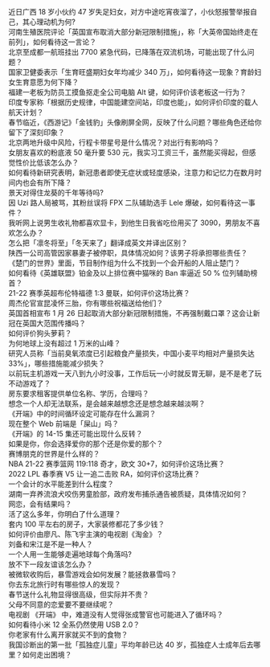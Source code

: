 近日广西 18 岁小伙约 47 岁失足妇女，对方中途吃宵夜溜了，小伙怒报警举报自己，其心理动机为何?  
河南生殖医院评论「英国宣布取消大部分新冠限制措施」，称「大英帝国始终走在前列」，如何看待这一言论？  
北京至成都一航班挂出 7700 紧急代码，已降落在双流机场，可能出现了什么问题？  
国家卫健委表示「生育旺盛期妇女年均减少 340 万」，如何看待这一现象？育龄妇女生育意愿为何下降？  
福建一老板为防员工摸鱼抠走全公司电脑 Alt 键，如何评价该老板这一行为？  
印度专家称「根据历史规律，中国能建空间站，印度也能」，如何评价印度的载人航天计划？  
春节临近，《西游记》「金钱豹」头像刷屏全网，反映了什么问题？哪些角色还给你留下了深刻印象？  
北京两地升级中风险，行程卡带星号是什么情况？对出行有影响吗？  
女朋友喜欢的粉底液 50 毫升要 530 元，我实习工资三千，虽然能买得起，但感觉性价比低该怎么办？  
如何看待新研究表明，新冠患者即使无症状或轻度感染，注意力和记忆力在数月时间内也会有所下降？  
景天对得住龙葵的千年等待吗?  
因 Uzi 路人局被骂，其粉丝误将 FPX 二队辅助选手 Lele 爆破，如何看待这一事件？  
我听网上说男生收礼物都喜欢显卡，到他生日我省吃俭用买了 3090，男朋友不喜欢怎么办？  
怎么把「凛冬将至」「冬天来了」翻译成英文并译出区别？  
陕西一公司高管因家暴妻子被停职，具体情况如何？该男子将承担哪些责任？  
《楚门的世界》里面，节目制作组为什么不找到一个会开船的人阻止楚门？  
如何看待《英雄联盟》铂金及以上排位赛中猫咪的 Ban 率逼近 50 % 位列辅助榜首？  
21-22 赛季英超布伦特福德 1:3 曼联，如何评价这场比赛？  
周杰伦官宣昆凌怀三胎，你有哪些祝福送给他们？  
英国首相宣布 1 月 26 日起取消大部分新冠限制措施，不再强制戴口罩？这会让新冠在英国大范围传播吗？  
如何评价狗头萝莉？  
为何地球上没有超过 1 万米的山峰？  
研究人员称「当前臭氧浓度已引起粮食产量损失，中国小麦平均相对产量损失达 33%」，哪些措施能减少损失？  
以前玩主机游戏一天八到九小时没事，工作后玩一小时就反胃无聊，是不是老了玩不动游戏了？  
房东要求租客提供单位名称、学历，合理吗？  
想念一个人却无法联系，是会越来越想念还是想念越来越淡啊？  
《开端》中的时间循环设定可能存在什么漏洞？  
现在整个 Web 前端是「屎山」吗？  
《开端》的 14-15 集还可能出现什么反转？  
如果是你，你会选择爱你的那个还是你爱的那个？  
赛博朋克的世界是什么样的？  
NBA 21-22 赛季篮网 119:118 奇才，欧文 30+7，如何评价这场比赛？  
2022 LPL 春季赛 V5 让一追二击败 RA，如何评价这场比赛？  
一个会计的水平能差到什么程度？  
湖南一弃养流浪犬咬伤男童脸部，政府发布捕杀通告被质疑，具体情况如何？  
网恋，会有结果吗？  
活了这么多年，你明白了什么道理？  
套内 100 平左右的房子，大家装修都花了多少钱？  
如何评价由廖凡、陈飞宇主演的电视剧《淘金》？  
刘备和宋江是不是一种人？  
一个人用一生能够走遍地球每个角落吗?  
放不下一段友谊该怎么办？  
被微软收购后，暴雪游戏会如何发展？能拯救暴雪吗？  
你去东北旅行时有哪些惊人的发现？  
春节送什么礼物显得很高级，但实际并不贵？  
父母不同意的恋爱要不要继续呢？  
电视剧 《开端》 中，难道没有人觉得张成警官也可能进入了循环吗？  
如何看待小米 12 全系仍然使用 USB 2.0？  
你老家有什么离开家就买不到的食物？  
我国诊断出的第一批「孤独症儿童」平均年龄已达 40 岁，孤独症人士成年后去哪里？如何走出困境？  

